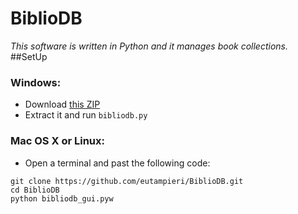 # BiblioDB
*This software is written in Python and it manages book collections.*
##SetUp
### Windows:
* Download [this ZIP](https://github.com/eutampieri/BiblioDB/archive/master.zip)
* Extract it and run `bibliodb.py`

### Mac OS X or Linux:
* Open a terminal and past the following code:
```
git clone https://github.com/eutampieri/BiblioDB.git
cd BiblioDB
python bibliodb_gui.pyw
```